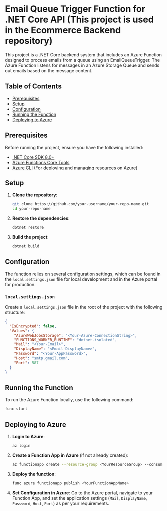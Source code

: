 # Email Queue Trigger Function for .NET Core API (This project is used in the Ecommerce Backend repository)

This project is a .NET Core backend system that includes an Azure Function designed to process emails from a queue using an EmailQueueTrigger. The Azure Function listens for messages in an Azure Storage Queue and sends out emails based on the message content.

## Table of Contents
- [Prerequisites](#prerequisites)
- [Setup](#setup)
- [Configuration](#configuration)
- [Running the Function](#running-the-function)
- [Deploying to Azure](#deploying-to-azure)

## Prerequisites

Before running the project, ensure you have the following installed:

- [.NET Core SDK 8.0+](https://dotnet.microsoft.com/download/dotnet/8.0)
- [Azure Functions Core Tools](https://docs.microsoft.com/en-us/azure/azure-functions/functions-run-local)
- [Azure CLI](https://docs.microsoft.com/en-us/cli/azure/install-azure-cli) (For deploying and managing resources on Azure)

## Setup

1. **Clone the repository**:
    ```bash
    git clone https://github.com/your-username/your-repo-name.git
    cd your-repo-name
    ```

2. **Restore the dependencies**:
    ```bash
    dotnet restore
    ```

3. **Build the project**:
    ```bash
    dotnet build
    ```

## Configuration

The function relies on several configuration settings, which can be found in the `local.settings.json` file for local development and in the Azure portal for production.

### `local.settings.json`

Create a `local.settings.json` file in the root of the project with the following structure:

```json
{
  "IsEncrypted": false,
  "Values": {
    "AzureWebJobsStorage": "<Your-Azure-ConnectionString>",
    "FUNCTIONS_WORKER_RUNTIME": "dotnet-isolated",
    "Mail": "<Your-Email>",
    "DisplayName": "<Email-DisplayName>",
    "Password": "<Your-AppPassword>",
    "Host": "smtp.gmail.com",
    "Port": 587
  }
}
```

## Running the Function

To run the Azure Function locally, use the following command:

```bash
func start
```

## Deploying to Azure

1. **Login to Azure**:
    ```bash
    az login
    ```

2. **Create a Function App in Azure** (if not already created):
    ```bash
    az functionapp create --resource-group <YourResourceGroup> --consumption-plan-location <YourRegion> --runtime dotnet-isolated --functions-version 4 --name <YourFunctionAppName> --storage-account <YourStorageAccount>
    ```

3. **Deploy the function**:
    ```bash
    func azure functionapp publish <YourFunctionAppName>
    ```

4. **Set Configuration in Azure**:
   Go to the Azure portal, navigate to your Function App, and set the application settings (`Mail`, `DisplayName`, `Password`, `Host`, `Port`) as per your requirements.

